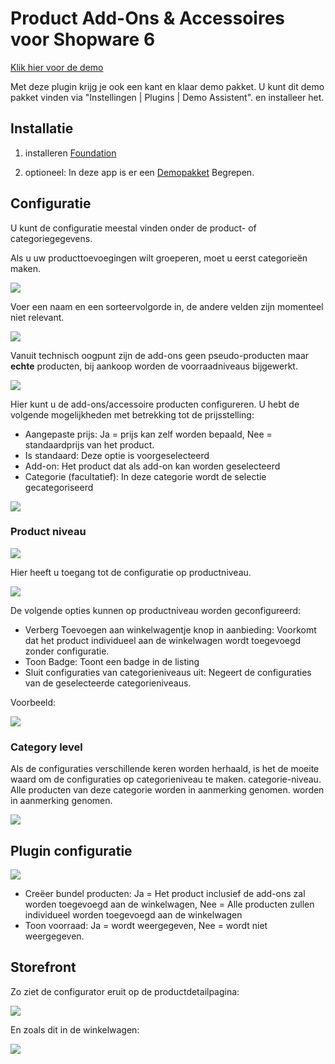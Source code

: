 # Product Add-Ons & Accessoires voor Shopware 6

[Klik hier voor de demo](https://demo.moori.net/Demo-PC/MPA001)

Met deze plugin krijg je ook een kant en klaar demo pakket.
U kunt dit demo pakket vinden via "Instellingen | Plugins | Demo Assistent".
en installeer het.

## Installatie

1. installeren
   [Foundation](../MoorlFoundation/index.md)

2. optioneel: In deze app is er een
   [Demopakket](../MoorlFoundation/demo-assistant.md)
   Begrepen.

## Configuratie

U kunt de configuratie meestal vinden onder de product- of categoriegegevens.

Als u uw producttoevoegingen wilt groeperen, moet u eerst categorieën maken.

![](images/admin-01.jpg)

Voer een naam en een sorteervolgorde in, de andere velden zijn momenteel niet relevant.

![](images/admin-02.jpg)

Vanuit technisch oogpunt zijn de add-ons geen pseudo-producten maar __echte__ producten,
bij aankoop worden de voorraadniveaus bijgewerkt.

![](images/admin-03.jpg)

Hier kunt u de add-ons/accessoire producten configureren. U hebt de volgende mogelijkheden met betrekking tot
de prijsstelling:

- Aangepaste prijs: Ja = prijs kan zelf worden bepaald, Nee = standaardprijs van het product.
- Is standaard: Deze optie is voorgeselecteerd
- Add-on: Het product dat als add-on kan worden geselecteerd
- Categorie (facultatief): In deze categorie wordt de selectie gecategoriseerd

![](images/admin-04.jpg)

### Product niveau

![](images/admin-06.jpg)

Hier heeft u toegang tot de configuratie op productniveau.

![](images/admin-05.jpg)

De volgende opties kunnen op productniveau worden geconfigureerd:

- Verberg Toevoegen aan winkelwagentje knop in aanbieding: Voorkomt dat het product individueel aan de winkelwagen wordt toegevoegd zonder configuratie.
- Toon Badge: Toont een badge in de listing
- Sluit configuraties van categorieniveaus uit: Negeert de configuraties van de geselecteerde categorieniveaus.

Voorbeeld:

![](images/storefront-02.jpg)

### Category level

Als de configuraties verschillende keren worden herhaald, is het de moeite waard om de configuraties op categorieniveau te maken.
categorie-niveau. Alle producten van deze categorie worden in aanmerking genomen.
worden in aanmerking genomen.

![](images/admin-07.jpg)

## Plugin configuratie

![](images/admin-08.jpg)

- Creëer bundel producten: Ja = Het product inclusief de add-ons zal worden toegevoegd aan de winkelwagen, Nee = Alle producten zullen individueel worden toegevoegd aan de winkelwagen
- Toon voorraad: Ja = wordt weergegeven, Nee = wordt niet weergegeven.

## Storefront

Zo ziet de configurator eruit op de productdetailpagina:

![](images/storefront-01.jpg)

En zoals dit in de winkelwagen:

![](images/storefront-03.jpg)